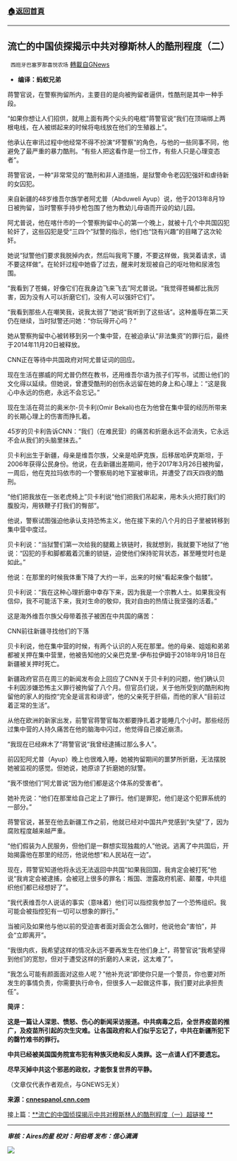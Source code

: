 ###  [:house:返回首頁](https://github.com/ourhimalayas/txt)
---


## 流亡的中国侦探揭示中共对穆斯林人的酷刑程度（二）
` 西班牙巴塞罗那喜悦农场` [轉載自GNews](https://gnews.org/zh-hans/1579779/)

- **编译：蚂蚁兄弟**


蒋警官说，在警察拘留所内，主要目的是向被拘留者逼供，性酷刑是其中一种手段。

“如果你想让人们招供，就用上面有两个尖头的电棍”蒋警官说“我们在顶端绑上两根电线，在人被绑起来的时候将电线放在他们的生殖器上”。

他承认在审讯过程中他经常不得不扮演“坏警察”的角色，与他的一些同事不同，他避免了最严重的暴力酷刑。“有些人把这看作是一份工作，有些人只是心理变态者”。

蒋警官说，一种“非常常见的”酷刑和非人道措施，是狱警命令老囚犯强奸和虐待新的女囚犯。

来自新疆的48岁维吾尔族学者阿尤普（Abduweli Ayup）说，他于2013年8月19日被拘留，当时警察手持步枪包围了他为教幼儿母语而开设的幼儿园。

阿尤普说，他在喀什市的一个警察拘留中心的第一个晚上，就被十几个中共国囚犯轮奸了，这些囚犯是受“三四个”狱警的指示，他们也“饶有兴趣”的目睹了这次轮奸。

她说“狱警他们要求我脱掉内衣，然后叫我弯下腰，不要这样做，我哭着请求，请不要这样做”。在轮奸过程中她昏了过去，醒来时发现被自己的呕吐物和尿液包围。

“我看到了苍蝇，好像它们在我身边飞来飞去”阿尤普说。“我觉得苍蝇都比我厉害，因为没有人可以折磨它们，没有人可以强奸它们”。

“我看到那些人在嘲笑我，说我太弱了”她说“我听到了这些话”。这种羞辱在第二天仍在继续，当时狱警还问她：“你玩得开心吗？”

她从警察拘留中心被转移到另一个集中营，在被迫承认“非法集资”的罪行后，最终于2014年11月20日被释放。

CNN正在等待中共国政府对阿尤普证词的回应。

现在生活在挪威的阿尤普仍然在教书，还用维吾尔语为孩子们写书，试图让他们的文化得以延续。但她说，曾遭受酷刑的创伤永远留在她的身上和心理上：“这是我心中永远的伤疤，永远不会忘记。”

现在生活在荷兰的奥米尔-贝卡利(Omir Bekali)也在为他曾在集中营的经历所带来的长期心理上的伤害而挣扎着。

45岁的贝卡利告诉CNN：“我们（在难民营）的痛苦和折磨永远不会消失，它永远不会从我们的头脑里抹去。”

贝卡利出生于新疆，母亲是维吾尔族，父亲是哈萨克族，后移居哈萨克斯坦，于2006年获得公民身份。他说，在去新疆出差期间，他于2017年3月26日被拘留，一周后，他在克拉玛依市的一个警察局的地下室被审讯，并遭受了四天四夜的酷刑。

“他们把我放在一张老虎椅上”贝卡利说“他们把我们吊起来，用木头火把打我们的腹股沟，用铁鞭子打我们的臀部”。

他说，警察试图强迫他承认支持恐怖主义，他在接下来的八个月的日子里被转移到集中营中度过。

贝卡利说：“当狱警们第一次给我的腿戴上铁链时，我就想到，我就要下地狱了”他说：“囚犯的手和脚都戴着沉重的锁链，迫使他们保持驼背状态，甚至睡觉时也是如此。”

他说：在那里的时候我体重下降了大约一半，出来的时候“看起来像个骷髅”。

贝卡利说：“我在这种心理折磨中幸存下来，因为我是一个宗教人士。如果我没有信仰，我不可能活下来，我对生命的敬仰，我对自由的热情让我坚强的活着。”

这是海外维吾尔族父母带着孩子被困在中共国的痛苦：

CNN前往新疆寻找他们的下落

贝卡利说，他在集中营的时候，有两个认识的人死在那里。他的母亲、姐姐和弟弟都被关押在集中营里，他被告知他的父亲巴克里-伊布拉伊姆于2018年9月18日在新疆被关押时死亡。

新疆政府官员在周三的新闻发布会上回应了CNN关于贝卡利的问题，他们确认贝卡利因涉嫌恐怖主义罪行被拘留了八个月。但官员们说，关于他所受到的酷刑和拘留他的家人的指控“完全是谣言和诽谤”，他的父亲死于肝癌，而他的家人“目前过着正常的生活”。

从他在欧洲的新家出发，前警官蒋警官每次都要挣扎着才能睡几个小时。那些经历过集中营的人持久痛苦在他的脑海中闪过，他觉得自己接近崩溃。

“我现在已经麻木了”蒋警官说“我曾经逮捕过那么多人”。

前囚犯阿尤普（Ayup）晚上也很难入睡，她被拘留期间的噩梦所折磨，无法摆脱她被监视的感觉。但她说，她原谅了折磨她的狱警。

“我不恨他们”阿尤普说“因为他们都是这个体系的受害者”。

她补充说：“他们在那里给自己定上了罪行。他们是罪犯，他们是这个犯罪系统的一部分。”

蒋警官说，甚至在他去新疆工作之前，他就已经对中国共产党感到“失望”了，因为腐败程度越来越严重。

“他们假装为人民服务，但他们是一群想实现独裁的人”他说。逃离了中共国后，开始揭露他在那里的经历，他说他想“和人民站在一边”。

现在，蒋警官知道他将永远无法返回中共国“如果我回国，我肯定会被打死”他说“我肯定会被逮捕，会被冠上很多的罪名：叛国、泄露政府机密、颠覆，中共组织他们都已经想好了”。

“我代表维吾尔人说话的事实（意味着）他们可以指控我参加了一个恐怖组织。我可能会被指控犯有一切可以想象的罪行。”

当被问及如果他与他以前的受迫害者面对面会怎么做时，他说他会“害怕”，并会“立即离开”。

“我很内疚，我希望这样的情况永远不要再发生在他们身上”，蒋警官说“我希望得到他们的宽恕，但对于遭受这样的折磨的人来说，这太难了”。

“我怎么可能有颜面面对这些人呢？”他补充说“即使你只是一个警员，你也要对所发生的事情负责，你需要执行命令，但很多人一起做这件事，我们要对此承担责任”。

**简评：**

**这是一篇让人深思、愤怒、伤心的新闻采访报道。中共病毒之后，全世界疫苗的推广，及疫苗所引起的次生灾难。让各国政府和人们似乎忘记了，中共在新疆所犯下的罄竹难书的罪行。**

**中共已经被美国国务院宣布犯有种族灭绝和反人类罪。这一点请人们不要遗忘。**

**尽早灭掉中共这个邪恶的政权，才能恢复世界的平静。**

（文章仅代表作者观点，与GNEWS无关）

**来源：[cnnespanol.cnn.com](https://cnnespanol.cnn.com/2021/10/05/exclusiva-cnn-algunos-son-solo-psicopatas-un-detective-chino-en-el-exilio-revela-la-magnitud-de-la-tortura-contra-los-uigures/)**

接上篇：[**流亡的中国侦探揭示中共对穆斯林人的酷刑程度（一）超链接 **](https://gnews.org/zh-hans/1579768/)

* * *

***审核：Aires的星
校对：阿伯塔
发布：信心满满***

![](https://assets.gnews.org/wp-content/uploads/2021/10/tempsnip190.png)
